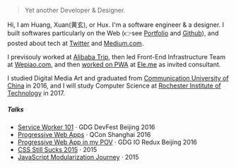 

> Yet another Developer & Designer.  


Hi, I am Huang, Xuan(黄玄), or Hux. I'm a software engineer & a designer. I built softwares particularly on the Web (👉see [Portfolio](https://huangxuan.me/portfolio) and [Github](https://github.com/huxpro)), and posted about tech at [Twitter](https://twitter.com/Huxpro/) and [Medium.com](https://medium.com/@Huxpro).

I previsouly worked at [Alibaba Trip](https://www.alitrip.com/), then led Front-End Infrastructure Team at [Wepiao.com](https://www.crunchbase.com/organization/wepiao#/entity), and then [worked on PWA]((https://medium.com/elemefe/upgrading-ele-me-to-progressive-web-app-2a446832e509)) at [Ele.me](https://github.com/elemefe/) as invited consultant.

I studied Digital Media Art and graduated from [Communication University of China](https://en.wikipedia.org/wiki/Communication_University_of_China) in 2016, and I will study Computer Science at [Rochester Institute of Technology](https://en.wikipedia.org/wiki/Rochester_Institute_of_Technology) in 2017.


##### Talks

- [Service Worker 101](//huangxuan.me/2016/11/20/sw-101-gdgdf/) · GDG DevFest Beijing 2016
- [Progressive Web Apps](//huangxuan.me/2016/10/20/pwa-in-my-pov/) · QCon Shanghai 2016
- [Progressive Web App in my POV](//huangxuan.me/2016/06/05/pwa-in-my-pov/) · GDG IO Redux Beijing 2016
- [CSS Still Sucks 2015](//huangxuan.me/2015/12/28/css-sucks-2015/) · 2015
- [JavaScript Modularization Journey](//huangxuan.me/2015/07/09/js-module-7day/) · 2015

